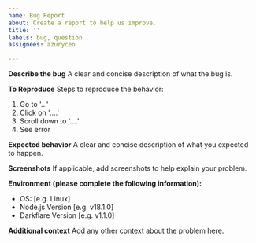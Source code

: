 ```yaml
---
name: Bug Report
about: Create a report to help us improve.
title: ''
labels: bug, question
assignees: azuryceo

---
```


**Describe the bug**
A clear and concise description of what the bug is.

**To Reproduce**
Steps to reproduce the behavior:
1. Go to '...'
2. Click on '....'
3. Scroll down to '....'
4. See error

**Expected behavior**
A clear and concise description of what you expected to happen.

**Screenshots**
If applicable, add screenshots to help explain your problem.

**Environment (please complete the following information):**
 - OS: [e.g. Linux]
 - Node.js Version [e.g. v18.1.0]
 - Darkflare Version [e.g. v1.1.0]

**Additional context**
Add any other context about the problem here.
